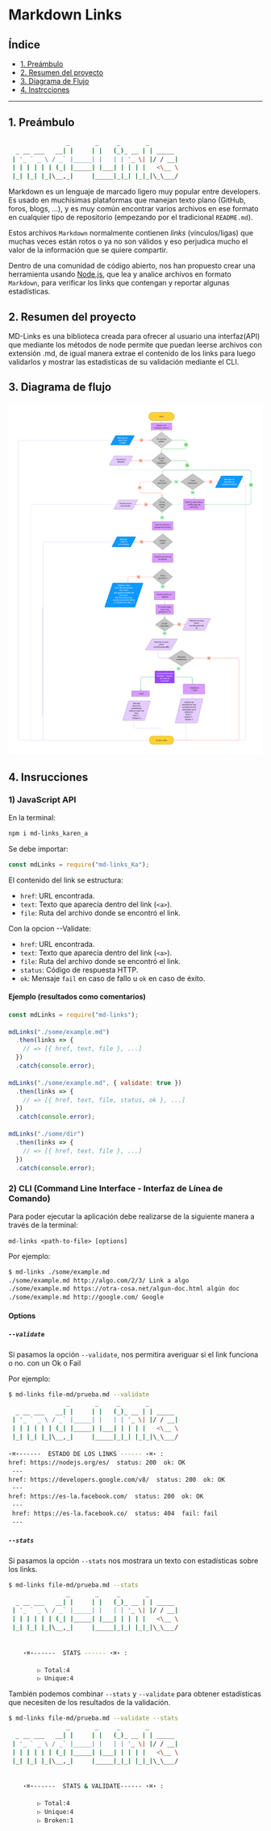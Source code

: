 # Markdown Links

## Índice

* [1. Preámbulo](#1-preámbulo)
* [2. Resumen del proyecto](#2-resumen-del-proyecto)
* [3. Diagrama de Flujo](#3-Diagrama-de-flujo)
* [4. Instrcciones](#4-Instrucciones)


***

## 1. Preámbulo

```sh
                _       _     _       _        
  _ __ ___   __| |     | |   (_)_ __ | | _____ 
 | '_ ` _ \ / _` |_____| |   | | '_ \| |/ / __|
 | | | | | | (_| |_____| |___| | | | |   <\__ \
 |_| |_| |_|\__,_|     |_____|_|_| |_|_|\_\___/
```

Markdown es un lenguaje de marcado ligero muy popular entre developers. Es usado en muchísimas plataformas que
manejan texto plano (GitHub, foros, blogs, ...), y es muy común
encontrar varios archivos en ese formato en cualquier tipo de repositorio
(empezando por el tradicional `README.md`).

Estos archivos `Markdown` normalmente contienen _links_ (vínculos/ligas) que
muchas veces están rotos o ya no son válidos y eso perjudica mucho el valor de
la información que se quiere compartir.

Dentro de una comunidad de código abierto, nos han propuesto crear una
herramienta usando [Node.js](https://nodejs.org/), que lea y analice archivos
en formato `Markdown`, para verificar los links que contengan y reportar
algunas estadísticas.


## 2. Resumen del proyecto

MD-Links es una biblioteca creada para ofrecer al usuario una interfaz(API) que mediante los métodos de node permite que puedan leerse archivos con extensión .md, de igual manera extrae el contenido de los links para luego validarlos y mostrar las estadisticas de su validación mediante el CLI. 

## 3. Diagrama de flujo


![Diagrama de Flujo](Imagenes/MD-Links.png)

## 4. Insrucciones
### 1) JavaScript API

En la terminal:
```sh
npm i md-links_karen_a
```

Se debe importar:
```js
const mdLinks = require("md-links_Ka");
```

El contenido del link se estructura:

* `href`: URL encontrada.
* `text`: Texto que aparecía dentro del link (`<a>`).
* `file`: Ruta del archivo donde se encontró el link.

Con la opcion --Validate:

* `href`: URL encontrada.
* `text`: Texto que aparecía dentro del link (`<a>`).
* `file`: Ruta del archivo donde se encontró el link.
* `status`: Código de respuesta HTTP.
* `ok`: Mensaje `fail` en caso de fallo u `ok` en caso de éxito.

#### Ejemplo (resultados como comentarios)

```js
const mdLinks = require("md-links");

mdLinks("./some/example.md")
  .then(links => {
    // => [{ href, text, file }, ...]
  })
  .catch(console.error);

mdLinks("./some/example.md", { validate: true })
  .then(links => {
    // => [{ href, text, file, status, ok }, ...]
  })
  .catch(console.error);

mdLinks("./some/dir")
  .then(links => {
    // => [{ href, text, file }, ...]
  })
  .catch(console.error);
```

### 2) CLI (Command Line Interface - Interfaz de Línea de Comando)

Para poder ejecutar la aplicación debe realizarse de la siguiente manera a través de la terminal:

`md-links <path-to-file> [options]`

Por ejemplo:

```sh
$ md-links ./some/example.md
./some/example.md http://algo.com/2/3/ Link a algo
./some/example.md https://otra-cosa.net/algun-doc.html algún doc
./some/example.md http://google.com/ Google
```

#### Options

##### `--validate`

Si pasamos la opción `--validate`, nos permitira averiguar si el link funciona o no. con un Ok o Fail

Por ejemplo:

```sh
$ md-links file-md/prueba.md --validate
                _       _     _       _        
  _ __ ___   __| |     | |   (_)_ __ | | _____ 
 | '_ ` _ \ / _` |_____| |   | | '_ \| |/ / __|
 | | | | | | (_| |_____| |___| | | | |   <\__ \
 |_| |_| |_|\__,_|     |_____|_|_| |_|_|\_\___/

⋆⌘⋆------  ESTADO DE LOS LINKS ------ ⋆⌘⋆ :
href: https://nodejs.org/es/  status: 200  ok: OK
 ---
href: https://developers.google.com/v8/  status: 200  ok: OK
 ---
href: https://es-la.facebook.com/  status: 200  ok: OK
 ---
 href: https://es-la.facebook.co/  status: 404  fail: fail
 ---
```

##### `--stats`

Si pasamos la opción `--stats` nos mostrara un texto con estadísticas sobre los links.


```sh
$ md-links file-md/prueba.md --stats
                _       _     _       _        
  _ __ ___   __| |     | |   (_)_ __ | | _____ 
 | '_ ` _ \ / _` |_____| |   | | '_ \| |/ / __|
 | | | | | | (_| |_____| |___| | | | |   <\__ \
 |_| |_| |_|\__,_|     |_____|_|_| |_|_|\_\___/

 
    ⋆⌘⋆------  STATS ------ ⋆⌘⋆ :
    
        ▷ Total:4 
        ▷ Unique:4
```

También podemos combinar `--stats` y `--validate` para obtener estadísticas que necesiten de los resultados de la validación.

```sh
$ md-links file-md/prueba.md --validate --stats
                _       _     _       _        
  _ __ ___   __| |     | |   (_)_ __ | | _____ 
 | '_ ` _ \ / _` |_____| |   | | '_ \| |/ / __|
 | | | | | | (_| |_____| |___| | | | |   <\__ \
 |_| |_| |_|\__,_|     |_____|_|_| |_|_|\_\___/

 
    ⋆⌘⋆------  STATS & VALIDATE------ ⋆⌘⋆ :
    
        ▷ Total:4 
        ▷ Unique:4 
        ▷ Broken:1 
```


